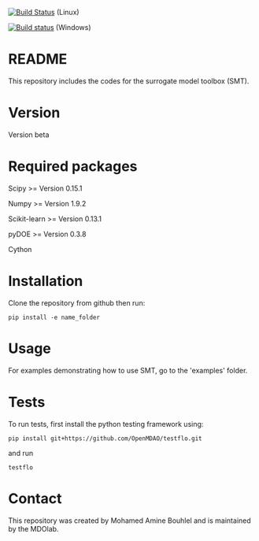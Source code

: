 [![Build Status](https://travis-ci.org/SMTorg/SMT.svg?branch=master)](https://travis-ci.org/SMTorg/SMT) (Linux)

[![Build status](https://ci.appveyor.com/api/projects/status/o0303yw40sqqe88y?svg=true)](https://ci.appveyor.com/project/hwangjt/smt-52ku9) (Windows)

# README
This repository includes the codes for the surrogate model toolbox (SMT).

# Version
Version beta

# Required packages
Scipy    >= Version 0.15.1

Numpy    >= Version 1.9.2

Scikit-learn  >= Version 0.13.1

pyDOE >= Version 0.3.8

Cython

# Installation
Clone the repository from github then run:

```
pip install -e name_folder
```

# Usage

For examples demonstrating how to use SMT, go to the 'examples' folder.

# Tests

To run tests, first install the python testing framework using:

```
pip install git+https://github.com/OpenMDAO/testflo.git
```

and run

```
testflo
```

# Contact
This repository was created by Mohamed Amine Bouhlel and is maintained by the MDOlab.
